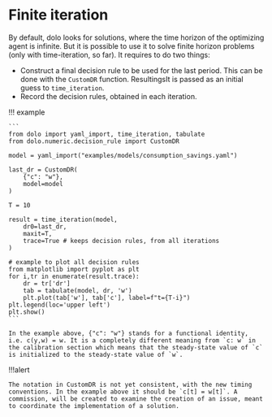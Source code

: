 Finite iteration
================

By default, dolo looks for solutions, where the time horizon of the optimizing agent is infinite. But it is possible to use it to solve finite horizon problems (only with time-iteration, so far). It requires to do two things:

- Construct a final decision rule to be used for the last period. This can be done with the `CustomDR` function. ResultingsIt is passed as an initial guess to `time_iteration`.
- Record the decision rules, obtained in each iteration.

!!! example

    ```
    from dolo import yaml_import, time_iteration, tabulate
    from dolo.numeric.decision_rule import CustomDR

    model = yaml_import("examples/models/consumption_savings.yaml")

    last_dr = CustomDR(
        {"c": "w"},
        model=model
    )

    T = 10

    result = time_iteration(model, 
        dr0=last_dr, 
        maxit=T,
        trace=True # keeps decision rules, from all iterations
    )

    # example to plot all decision rules
    from matplotlib import pyplot as plt
    for i,tr in enumerate(result.trace):
        dr = tr['dr']
        tab = tabulate(model, dr, 'w')
        plt.plot(tab['w'], tab['c'], label=f"t={T-i}")
    plt.legend(loc='upper left')
    plt.show()
    ```

    In the example above, {"c": "w"} stands for a functional identity, i.e. c(y,w) = w. It is a completely different meaning from `c: w` in the calibration section which means that the steady-state value of `c` is initialized to the steady-state value of `w`.


!!!alert

    The notation in CustomDR is not yet consistent, with the new timing conventions. In the example above it should be `c[t] = w[t]`. A commission, will be created to examine the creation of an issue, meant to coordinate the implementation of a solution.